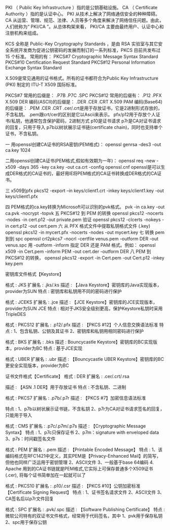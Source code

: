
PKI （ Public Key Infrastructure ）指的是公钥基础设施。 CA （ Certificate Authority ）指的是认证中心。 PKI 从技术上解决了网络通信安全的种种障碍。 CA 从运营、管理、规范、法律、人员等多个角度来解决了网络信任问题。由此，人们统称为“ PKI/CA ”。从总体构架来看， PKI/CA 主要由最终用户、认证中心和注册机构来组成。

KCS 全称是 Public-Key Cryptography Standards ，是由 RSA 实验室与其它安全系统开发商为促进公钥密码的发展而制订的一系列标准，PKCS 目前共发布过 15 个标准。 常用的有： 
PKCS#7 Cryptographic Message Syntax Standard 
PKCS#10 Certification Request Standard 
PKCS#12 Personal Information Exchange Syntax Standard 

X.509是常见通用的证书格式。所有的证书都符合为Public Key Infrastructure (PKI) 制定的 ITU-T X509 国际标准。 

PKCS#7 常用的后缀是： .P7B .P7C .SPC 
PKCS#12 常用的后缀有： .P12 .PFX 
X.509 DER 编码(ASCII)的后缀是： .DER .CER .CRT 
X.509 PAM 编码(Base64)的后缀是： .PEM .CER .CRT 
.cer/.crt是用于存放证书，它是2进制形式存放的，不含私钥。 
.pem跟crt/cer的区别是它以Ascii来表示。 
pfx/p12用于存放个人证书/私钥，他通常包含保护密码，2进制方式 
p10是证书请求 
p7r是CA对证书请求的回复，只用于导入 
p7b以树状展示证书链(certificate chain)，同时也支持单个证书，不含私钥。 

一 用openssl创建CA证书的RSA密钥(PEM格式)： 
openssl genrsa -des3 -out ca.key 1024 

二用openssl创建CA证书(PEM格式,假如有效期为一年)： 
openssl req -new -x509 -days 365 -key ca.key -out ca.crt -config openssl.cnf 
openssl是可以生成DER格式的CA证书的，最好用IE将PEM格式的CA证书转换成DER格式的CA证书。 

三 x509到pfx 
pkcs12 -export –in keys/client1.crt -inkey keys/client1.key -out keys/client1.pfx 

四 PEM格式的ca.key转换为Microsoft可以识别的pvk格式。 
  pvk -in ca.key -out ca.pvk -nocrypt -topvk 
五 PKCS#12 到 PEM 的转换 
openssl pkcs12 -nocerts -nodes -in cert.p12 -out private.pem 
验证 openssl pkcs12 -clcerts -nokeys -in cert.p12 -out cert.pem 
六 从 PFX 格式文件中提取私钥格式文件 (.key) 
openssl pkcs12 -in mycert.pfx -nocerts -nodes -out mycert.key 
七 转换 pem 到到 spc 
openssl crl2pkcs7 -nocrl -certfile venus.pem  -outform DER -out venus.spc 
用 -outform -inform 指定 DER 还是 PAM 格式。例如： 
openssl x509 -in Cert.pem -inform PEM -out cert.der -outform DER 
八 PEM 到 PKCS#12 的转换， 
openssl pkcs12 -export -in Cert.pem -out Cert.p12 -inkey key.pem 

密钥库文件格式【Keystore】 

格式     :  JKS 
扩展名  : .jks/.ks 
描述     : 【Java Keystore】密钥库的Java实现版本，provider为SUN 
特点     :  密钥库和私钥用不同的密码进行保护 

格式     :  JCEKS 
扩展名  :  .jce 
描述     : 【JCE Keystore】密钥库的JCE实现版本，provider为SUN JCE 
特点     :  相对于JKS安全级别更高，保护Keystore私钥时采用TripleDES 

格式     :  PKCS12 
扩展名  :  .p12/.pfx 
描述     : 【PKCS #12】个人信息交换语法标准 
特点     :  1、包含私钥、公钥及其证书 
               2、密钥库和私钥用相同密码进行保护 

格式     :  BKS 
扩展名  : .bks 
描述     :  Bouncycastle Keystore】密钥库的BC实现版本，provider为BC 
特点     :  基于JCE实现 

格式     : UBER 
扩展名  : .ubr 
描述     : 【Bouncycastle UBER Keystore】密钥库的BC更安全实现版本，provider为BC 




证书文件格式【Certificate】 
格式          :  DER 
扩展名       :  .cer/.crt/.rsa 

描述          : 【ASN .1 DER】用于存放证书 
特点          :  不含私钥、二进制 

格式          :  PKCS7 
扩展名       : .p7b/.p7r 
描述          : 【PKCS #7】加密信息语法标准 

特点          : 1、p7b以树状展示证书链，不含私钥 
                  2、p7r为CA对证书请求签名的回复，只能用于导入 

格式          :  CMS 
扩展名       :  .p7c/.p7m/.p7s 
描述          : 【Cryptographic Message Syntax】 
特点          : 1、p7c只保存证书 
                  2、p7m：signature with enveloped data 
                  3、p7s：时间戳签名文件 

格式          :  PEM 
扩展名       : .pem 
描述          : 【Printable Encoded Message】 
特点          : 1、该编码格式在RFC1421中定义，其实PEM是【Privacy-Enhanced Mail】的简写，但他也同样广泛运用于密钥管理 
                  2、ASCII文件 
                  3、一般基于base 64编码 
                  4. Apache 用到的CA证书链就是PEM格式,它实际上可保存普通多个X509证书(.cer),  将每个证书简单加在一起就可以了 

格式         :  PKCS10 
扩展名      : .p10/.csr 
描述         : 【PKCS #10】公钥加密标准【Certificate Signing Request】 
特点         :  1、证书签名请求文件 
                  2、ASCII文件 
                  3、CA签名后以p7r文件回复 

格式         :  SPC 
扩展名      : .pvk/.spc 
描述         : 【Software Publishing Certificate】 
特点         :  微软公司特有的双证书文件格式，经常用于代码签名，其中 
                  1、pvk用于保存私钥 
                  2、spc用于保存公钥